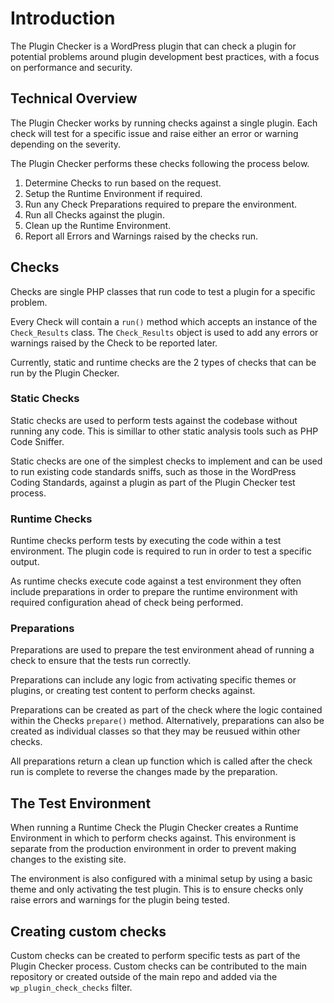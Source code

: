 # Introduction

The Plugin Checker is a WordPress plugin that can check a plugin for potential problems around plugin development best practices, with a focus on performance and security.

## Technical Overview

The Plugin Checker works by running checks against a single plugin. Each check will test for a specific issue and raise either an error or warning depending on the severity.

The Plugin Checker performs these checks following the process below.

1. Determine Checks to run based on the request.
2. Setup the Runtime Environment if required.
3. Run any Check Preparations required to prepare the environment.
4. Run all Checks against the plugin.
5. Clean up the Runtime Environment.
6. Report all Errors and Warnings raised by the checks run.


## Checks
Checks are single PHP classes that run code to test a plugin for a specific problem.

Every Check will contain a `run()` method which accepts an instance of the `Check_Results` class. The `Check_Results` object is used to add any errors or warnings raised by the Check to be reported later.

Currently, static and runtime checks are the 2 types of checks that can be run by the Plugin Checker.

### Static Checks

Static checks are used to perform tests against the codebase without running any code. This is simillar to other static analysis tools such as PHP Code Sniffer.

Static checks are one of the simplest checks to implement and can be used to run existing code standards sniffs, such as those in the WordPress Coding Standards, against a plugin as part of the Plugin Checker test process.

### Runtime Checks

Runtime checks perform tests by executing the code within a test environment. The plugin code is required to run in order to test a specific output.

As runtime checks execute code against a test environment they often include preparations in order to prepare the runtime environment with required configuration ahead of check being performed.

### Preparations

Preparations are used to prepare the test environment ahead of running a check to ensure that the tests run correctly.

Preparations can include any logic from activating specific themes or plugins, or creating test content to perform checks against.

Preparations can be created as part of the check where the logic contained within the Checks `prepare()` method. Alternatively, preparations can also be created as individual classes so that they may be reusued within other checks.

All preparations return a clean up function which is called after the check run is complete to reverse the changes made by the preparation.

## The Test Environment

When running a Runtime Check the Plugin Checker creates a Runtime Environment in which to perform checks against. This environment is separate from the production environment in order to prevent making changes to the existing site.

The environment is also configured with a minimal setup by using a basic theme and only activating the test plugin. This is to ensure checks only raise errors and warnings for the plugin being tested.


## Creating custom checks

Custom checks can be created to perform specific tests as part of the Plugin Checker process. Custom checks can be contributed to the main repository or created outside of the main repo and added via the `wp_plugin_check_checks` filter.
